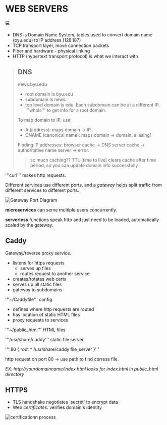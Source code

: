 # WEB SERVERS

:computer:

* DNS is Domain Name System, tables used to convert domain name (byu.edu) to IP address (128.187)
* TCP transport layer, move connection packets
* Fiber and hardware \- physical linking
* HTTP (hypertext transport protocol) is what we interact with

> ## DNS
> news.byu.edu
> - root domain is byu.edu
> - subdomain is news.
> - top level domain is edu.
> Each subdomain can be at a different IP.
> '''whois''' to get info for a root domain.
>  
> To map domain to IP, use:
> * A (address): maps domain -> IP
> * CNAME (canonical name): maps domain -> domain. aliasing!
>
> Finding IP addresses: browser cache -> DNS server cache -> authoritative name server -> error.
> > so much caching?? TTL (time to live) clears cache after time period, so you can update domain info successfully.
>

'''curl''' makes http requests.

Different services use different ports, and a *gateway* helps split traffic from different services to different ports.

![Gateway Port Diagram](https://github.com/webprogramming260/.github/blob/6773fc923e8e12ddb159b85053a0f508b12e1f15/profile/webServers/webServers/webServersGateway.jpg)

**microservices** can serve multiple users concurrently.

**serverless** functions speak http and just need to be loaded, automatically scaled by the gateway.


## Caddy
Gateway/reverse proxy service.

- listens for https requests
  - serves up files
  - routes request to another service
- creates/rotates web certs
- serves up all static files
- gateway to subdomains

'''~/Caddyfile''' config
* defines where http requests are routed
* has location of static HTML files
* proxy requests to services

'''~/public_html''' HTML files

'''/usr/share/caddy''' static file server

''':80 {
      root * /usr/share/caddy
      file_server
}'''

http request on port 80 -> use path to find corress file.

*EX: http://yourdomainname/index.html looks for index.html in public_html directory*

## HTTPS

* TLS handshake negotiates 'secret' to encrypt data
* Web *certificates*: verifies domain's identity

![certificationn process](https://github.com/webprogramming260/.github/blob/main/profile/webServers/https/letsencryptCertIssue.jpg)


